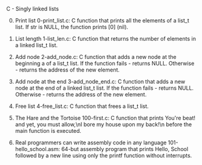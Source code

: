 C - Singly linked lists

0. Print list
0-print_list.c: C function that prints all the elements of a list_t list.
If str is NULL, the function prints [0] (nil).

1. List length
1-list_len.c: C function that returns the number of elements in a linked list_t list.

2. Add node
2-add_node.c: C function that adds a new node at the beginning a of a list_t list.
If the function fails - returns NULL.
Otherwise - returns the address of the new element.

3. Add node at the end
3-add_node_end.c: C function that adds a new node at the end of a linked list_t list.
If the function fails - returns NULL.
Otherwise - returns the address of the new element.

4. Free list
4-free_list.c: C function that frees a list_t list.

5. The Hare and the Tortoise
100-first.c: C function that prints You're beat! and yet, you must allow,\nI bore my house upon my back!\n before the main function is executed.

6. Real programmers can write assembly code in any language
101-hello_school.asm: 64-but assembly program that prints Hello, School followed by a new line using only the printf function without interrupts.
